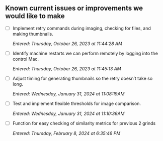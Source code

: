 ## Known current issues or improvements we would like to make
- [ ] Implement retry commands during imaging, checking for files, and making thumbnails. 

  *Entered: Thursday, October 26, 2023 at 11:44:28 AM*

- [ ] Identify machine restarts we can perform remotely by logging into the control Mac. 

  *Entered: Thursday, October 26, 2023 at 11:45:13 AM*

- [ ] Adjust timing for generating thumbnails so the retry doesn’t take so long. 

  *Entered: Wednesday, January 31, 2024 at 11:08:19AM*

- [ ] Test and implement flexible thresholds for image comparison. 

  *Entered: Wednesday, January 31, 2024 at 11:10:36AM*

- [ ] Function for easy checking of similarity metrics for previous 2 grinds

  *Entered: Thursday, February 8, 2024 at 6:35:46 PM*